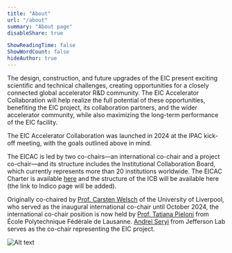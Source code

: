 ```yaml
---
title: "About"
url: "/about"
summary: "About page"
disableShare: true

ShowReadingTime: false
ShowWordCount: false
hideAuthor: true
---
```


The design, construction, and future upgrades of the EIC present exciting scientific and technical challenges, creating opportunities for a closely connected global accelerator R&D community. The EIC Accelerator Collaboration will help realize the full potential of these opportunities, benefiting the EIC project, its collaboration partners, and the wider accelerator community, while also maximizing the long-term performance of the EIC facility.

The EIC Accelerator Collaboration was launched in 2024 at the IPAC kick-off meeting, with the goals outlined above in mind.

The EICAC is led by two co-chairs—an international co-chair and a project co-chair—and its structure includes the Institutional Collaboration Board, which currently represents more than 20 institutions worldwide. The EICAC Charter is available [here](https://indico.jlab.org/event/834/) and the structure of the ICB will be available here (the link to Indico page will be added).

Originally co-chaired by [Prof. Carsten Welsch](https://www.liverpool.ac.uk/people/carsten-welsch) of the University of Liverpool, who served as the inaugural international co-chair until October 2024, the international co-chair position is now held by [Prof. Tatiana Pieloni](https://people.epfl.ch/tatiana.pieloni?lang=en) from École Polytechnique Fédérale de Lausanne. [Andrei Seryi](https://www.jlab.org/people/andrei_seryi_associate_director_accelerator_operations_research_and_development) from Jefferson Lab serves as the co-chair representing the EIC project. 


![Alt text](images/diagram1.jpg)
